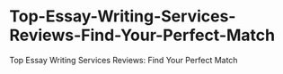 # Top-Essay-Writing-Services-Reviews-Find-Your-Perfect-Match
Top Essay Writing Services Reviews: Find Your Perfect Match
